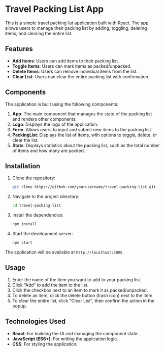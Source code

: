 # Travel Packing List App

This is a simple travel packing list application built with React. The app allows users to manage their packing list by adding, toggling, deleting items, and clearing the entire list.

## Features

- **Add Items**: Users can add items to their packing list.
- **Toggle Items**: Users can mark items as packed/unpacked.
- **Delete Items**: Users can remove individual items from the list.
- **Clear List**: Users can clear the entire packing list with confirmation.

## Components

The application is built using the following components:

1. **App**: The main component that manages the state of the packing list and renders other components.
2. **Logo**: Displays the logo of the application.
3. **Form**: Allows users to input and submit new items to the packing list.
4. **PackingList**: Displays the list of items, with options to toggle, delete, or clear the list.
5. **Stats**: Displays statistics about the packing list, such as the total number of items and how many are packed.

## Installation

1. Clone the repository:

   ```bash
   git clone https://github.com/yourusername/travel-packing-list.git
   ```

2. Navigate to the project directory:

   ```bash
   cd travel-packing-list
   ```

3. Install the dependencies:

   ```bash
   npm install
   ```

4. Start the development server:

   ```bash
   npm start
   ```

The application will be available at `http://localhost:3000`.

## Usage

1. Enter the name of the item you want to add to your packing list.
2. Click "Add" to add the item to the list.
3. Click the checkbox next to an item to mark it as packed/unpacked.
4. To delete an item, click the delete button (trash icon) next to the item.
5. To clear the entire list, click "Clear List", then confirm the action in the popup.

## Technologies Used

- **React**: For building the UI and managing the component state.
- **JavaScript (ES6+)**: For writing the application logic.
- **CSS**: For styling the application.
